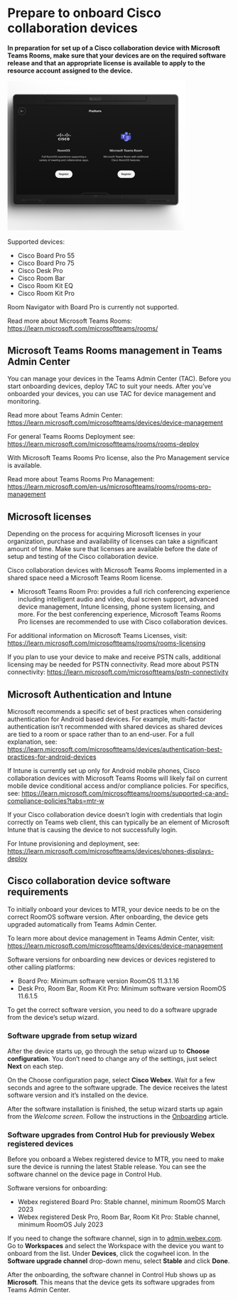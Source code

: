 # Prepare to onboard Cisco collaboration devices

**In preparation for set up of a Cisco collaboration device with Microsoft Teams Rooms, make sure that your devices are on the required software release and that an appropriate license is available to apply to the resource account assigned to the device.**

<img src="/doc/images/MTR/setup.png" style="width: 400px"/>

Supported devices: 
*	Cisco Board Pro 55 
*	Cisco Board Pro 75
*	Cisco Desk Pro
*	Cisco Room Bar
*	Cisco Room Kit EQ
*	Cisco Room Kit Pro

Room Navigator with Board Pro is currently not supported. 

Read more about Microsoft Teams Rooms: https://learn.microsoft.com/microsoftteams/rooms/
 
 ## Microsoft Teams Rooms management in Teams Admin Center
 
You can manage your devices in the Teams Admin Center (TAC). Before you start onboarding devices, deploy TAC to suit your needs. After you’ve onboarded your devices, you can use TAC for device management and monitoring.

Read more about Teams Admin Center: https://learn.microsoft.com/microsoftteams/devices/device-management

For general Teams Rooms Deployment see: https://learn.microsoft.com/microsoftteams/rooms/rooms-deploy

With Microsoft Teams Rooms Pro license, also the Pro Management service is available.

Read more about Teams Rooms Pro Management: https://learn.microsoft.com/en-us/microsoftteams/rooms/rooms-pro-management

## Microsoft licenses 

Depending on the process for acquiring Microsoft licenses in your organization, purchase and availability of licenses can take a significant amount of time. Make sure that licenses are available before the date of setup and testing of the Cisco collaboration device. 
 
Cisco collaboration devices with Microsoft Teams Rooms implemented in a shared space need a Microsoft Teams Room license.

* Microsoft Teams Room Pro: provides a full rich conferencing experience including intelligent audio and video, dual screen support, advanced device management, Intune licensing, phone system licensing, and more. For the best conferencing experience, Microsoft Teams Rooms Pro licenses are recommended to use with Cisco collaboration devices. 
 
For additional information on Microsoft Teams Licenses, visit: 
https://learn.microsoft.com/microsoftteams/rooms/rooms-licensing 
 
If you plan to use your device to make and receive PSTN calls, additional licensing may be needed for PSTN connectivity. Read more about PSTN connectivity: 
https://learn.microsoft.com/microsoftteams/pstn-connectivity 


## Microsoft Authentication and Intune

Microsoft recommends a specific set of best practices when considering authentication for Android based devices. For example, multi-factor authentication isn’t recommended with shared devices as shared devices are tied to a room or space rather than to an end-user. For a full explanation, see: 
https://learn.microsoft.com/microsoftteams/devices/authentication-best-practices-for-android-devices 
 
If Intune is currently set up only for Android mobile phones, Cisco collaboration devices with Microsoft Teams Rooms will likely fail on current mobile device conditional access and/or compliance policies. For specifics, see: https://learn.microsoft.com/microsoftteams/rooms/supported-ca-and-compliance-policies?tabs=mtr-w    
 
If your Cisco collaboration device doesn’t login with credentials that login correctly on Teams web client, this can typically be an element of Microsoft Intune that is causing the device to not successfully login.  

For Intune provisioning and deployment, see: https://learn.microsoft.com/microsoftteams/devices/phones-displays-deploy

## Cisco collaboration device software requirements

To initially onboard your devices to MTR, your device needs to be on the correct RoomOS software version. After onboarding, the device gets upgraded automatically from Teams Admin Center.  

To learn more about device management in Teams Admin Center, visit: https://learn.microsoft.com/microsoftteams/devices/device-management 
 
Software versions for onboarding new devices or devices registered to other calling platforms: 
*	Board Pro: Minimum software version RoomOS 11.3.1.16
*	Desk Pro, Room Bar, Room Kit Pro: Minimum software version RoomOS 11.6.1.5

To get the correct software version, you need to do a software upgrade from the device’s setup wizard. 

### Software upgrade from setup wizard

After the device starts up, go through the setup wizard up to **Choose configuration**. You don’t need to change any of the settings, just select **Next** on each step. 

On the Choose configuration page, select **Cisco Webex**. Wait for a few seconds and agree to the software upgrade. The device receives the latest software version and it’s installed on the device. 

After the software installation is finished, the setup wizard starts up again from the *Welcome screen*. Follow the instructions in the [Onboarding](https://roomos.cisco.com/doc/MTR/MTROnBoarding) article.

### Software upgrades from Control Hub for previously Webex registered devices

Before you onboard a Webex registered device to MTR, you need to make sure the device is running the latest Stable release. You can see the software channel on the device page in Control Hub.  

Software versions for onboarding: 
*	Webex registered Board Pro: Stable channel, minimum RoomOS March 2023
*	Webex registered Desk Pro, Room Bar, Room Kit Pro: Stable channel, minimum RoomOS July 2023
 
If you need to change the software channel, sign in to [admin.webex.com](https://admin.webex.com). Go to **Workspaces** and select the Workspace with the device you want to onboard from the list. Under **Devices**, click the cogwheel icon. In the **Software upgrade channel** drop-down menu, select **Stable** and click **Done**. 
 
After the onboarding, the software channel in Control Hub shows up as **Microsoft**. This means that the device gets its software upgrades from Teams Admin Center.  


